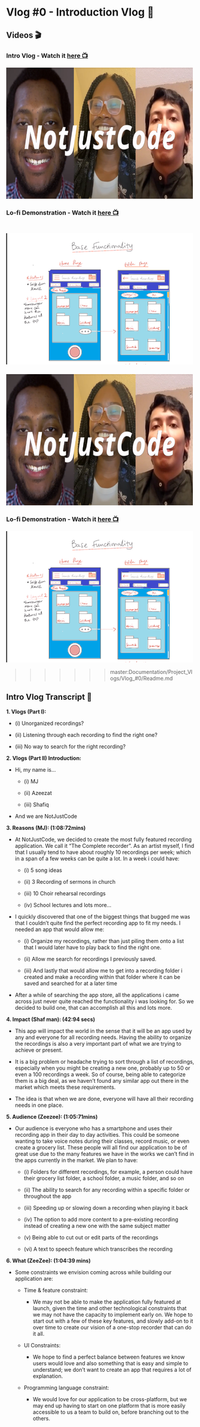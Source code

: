 # Vlog #0 - Introduction Vlog :movie_camera:

## Videos :clapper:

### Intro Vlog - Watch it [here :tv:](https://www.youtube.com/watch?v=a7bn-rRF3EM&ab_channel=NotAToaster94)
[<img src="https://github.com/NotJustCode3/The_Complete_Recorder/blob/develop/Miscellaneous/NotJustCode.png" width="500" height="350">](https://www.youtube.com/watch?v=a7bn-rRF3EM&ab_channel=NotAToaster94)


### Lo-fi Demonstration - Watch it [here :tv:](https://www.youtube.com/watch?v=4K3LN7YYGSw&ab_channel=NotAToaster94)
[<img src="https://github.com/NotJustCode3/The_Complete_Recorder/blob/develop/Miscellaneous/demo.png" width="500" height="350">](https://www.youtube.com/watch?v=4K3LN7YYGSw&ab_channel=NotAToaster94)
=======
[<img src="https://github.com/NotJustCode3/The_Complete_Recorder/blob/master/Documentation/Miscellaneous/NotJustCode.png" width="500" height="350">](https://www.youtube.com/watch?v=a7bn-rRF3EM&ab_channel=NotAToaster94)


### Lo-fi Demonstration - Watch it [here :tv:](https://www.youtube.com/watch?v=4K3LN7YYGSw&ab_channel=NotAToaster94)
[<img src="https://github.com/NotJustCode3/The_Complete_Recorder/blob/master/Documentation/Miscellaneous/demo.png" width="500" height="350">](https://www.youtube.com/watch?v=4K3LN7YYGSw&ab_channel=NotAToaster94)
>>>>>>> master:Documentation/Project_Vlogs/Vlog_#0/Readme.md


## Intro Vlog Transcript :scroll:

**1. Vlogs (Part I):**

  - (i)    Unorganized recordings?

  - (ii)   Listening through each recording to find the right one?

  - (iii)  No way to search for the right recording?

**2. Vlogs (Part II) Introduction:**
  
  - Hi, my name is...
    
    - (i)   MJ
    
    - (ii)  Azeezat
    
    - (iii) Shafiq

  - And we are NotJustCode

**3. Reasons (MJ): (1:08:72mins)**

  - At NotJustCode, we decided to create the most fully featured recording application. We call it “The Complete recorder”.
    As an artist myself, I find that I usually tend to have about roughly 10 recordings per week; which in a span of a few weeks 
    can be quite a lot. In a week i could have:
    
     - (i)    5 song ideas
   
     - (ii)   3 Recording of sermons in church
   
     - (iii)  10 Choir rehearsal recordings
   
     - (iv)   School lectures and lots more…

  - I quickly discovered that one of the biggest things that bugged me was that I couldn’t quite find the perfect recording app to fit 
    my needs. I needed an app that would allow me:

     - (i)    Organize my recordings, rather than just piling them onto a list that I would later have to
            play back to find the right one.

     - (ii)   Allow me search for recordings I previously saved.

     - (iii)  And lastly that would allow me to get into a recording folder i created and make a recording within that folder where it can 
              be saved and searched for at a later time

  - After a while of searching the app store, all the applications i came across just never quite reached the functionality i was looking for.
    So we decided to build one, that can accomplish all this and lots more.

**4. Impact (Shaf man): (42:94 secs)**

  - This app will impact the world in the sense that it will be an app used by any and everyone for all recording needs. 
    Having the ability to organize the recordings is also a very important part of what we are trying to achieve or present.
    
  - It is a big problem or headache trying to sort through a list of recordings, especially when you might be creating a new one,
    probably up to 50 or even a 100 recordings a week. So of course, being able to categorize them is a big deal, 
    as we haven’t found any similar app out there in the market which meets these requirements.

  - The idea is that when we are done, everyone will have all their recording needs in one place.
  
**5. Audience (Zeezee): (1:05:71mins)**

  - Our audience is everyone who has a smartphone and uses their recording app in their day to day activities. 
    This could be someone wanting to take voice notes during their classes, record music, or even create a grocery list. 
    These people will all find our application to be of great use due to the many features we have in the works we can’t find in the 
    apps currently in the market. We plan to have:

    - (i)   Folders for different recordings, for example, a person could have their grocery list folder, a school folder, 
            a music folder, and so on

    - (ii)  The ability to search for any recording within a specific folder or throughout the app

    - (iii) Speeding up or slowing down a recording when playing it back

    - (iv)  The option to add more content to a pre-existing recording instead of creating a new one with the same subject matter

    - (v)   Being able to cut out or edit parts of the recordings

    - (vi)  A text to speech feature which transcribes the recording

**6.  What (ZeeZee):  (1:04:39 mins)**

  - Some constraints we envision coming across while building our application are:
  
    - Time & feature constraint: 
      - We may not be able to make the application fully featured at launch, given the time and other technological constraints that we may not 
        have the capacity to implement early on. We hope to start out with a few of these key features, and slowly add-on to it over time to
        create our vision of a one-stop recorder that can do it all.
        
    - UI Constraints: 
      - We hope to find a perfect balance between features we know users would love and also something that is easy and simple to understand;
        we don’t want to create an app that requires a lot of explanation.

    - Programming language constraint:
      - We would love for our application to be cross-platform, but we may end up having to start on one platform that is more easily 
        accessible to us a team to build on, before branching out to the others.
        
